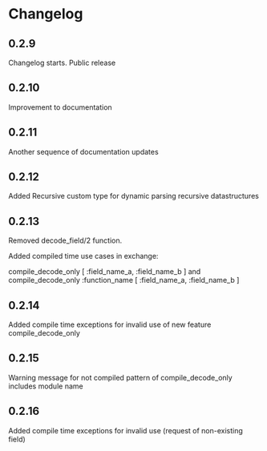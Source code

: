 # Changelog

## 0.2.9

Changelog starts. Public release

## 0.2.10

Improvement to documentation

## 0.2.11

Another sequence of documentation updates

## 0.2.12

Added Recursive custom type for dynamic parsing recursive datastructures

## 0.2.13

Removed decode_field/2 function.

Added compiled time use cases in exchange: 

compile_decode_only [ :field_name_a, :field_name_b ] and compile_decode_only :function_name [ :field_name_a, :field_name_b ]

## 0.2.14

Added compile time exceptions for invalid use of new feature compile_decode_only

## 0.2.15

Warning message for not compiled pattern of compile_decode_only includes module name

## 0.2.16

Added compile time exceptions for invalid use (request of non-existing field)